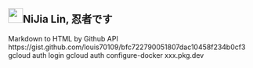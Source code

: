 <h2><img src='https://sprofile.line-scdn.net/0hKvToEWyOFFl5FgPUaxBqJglGFzNaZ01LXHRabxhFTDlNI1taBiVZaB5CSjtHJ1YJACJSN0xFHjp1BWM_Z0DobX4mSm5AIFEMXHhbuQ' width=30 height=30>NiJia Lin, 忍者です</h2>
Markdown to HTML by Github API https://gist.github.com/louis70109/bfc722790051807dac10458f234b0cf3<br />
gcloud auth login
gcloud auth configure-docker xxx.pkg.dev
